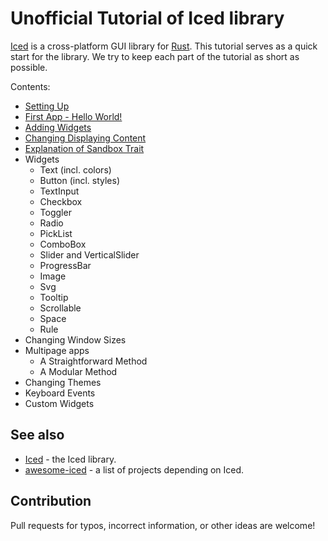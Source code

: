 # Unofficial Tutorial of Iced library

[Iced](https://iced.rs/) is a cross-platform GUI library for [Rust](https://www.rust-lang.org/).
This tutorial serves as a quick start for the library.
We try to keep each part of the tutorial as short as possible.

Contents:

* [Setting Up](./tutorial/setting_up.md)
* [First App - Hello World!](./tutorial/first_app.md)
* [Adding Widgets](./tutorial/adding_widgets.md)
* [Changing Displaying Content](./tutorial/changing_displaying_content.md)
* [Explanation of Sandbox Trait](./tutorial/explanation_of_sandbox_trait.md)
* Widgets
  * Text (incl. colors)
  * Button (incl. styles)
  * TextInput
  * Checkbox
  * Toggler
  * Radio
  * PickList
  * ComboBox
  * Slider and VerticalSlider
  * ProgressBar
  * Image
  * Svg
  * Tooltip
  * Scrollable
  * Space
  * Rule
* Changing Window Sizes
* Multipage apps
  * A Straightforward Method
  * A Modular Method
* Changing Themes
* Keyboard Events
* Custom Widgets

## See also

* [Iced](https://github.com/iced-rs/iced) - the Iced library.
* [awesome-iced](https://github.com/iced-rs/awesome-iced) - a list of projects depending on Iced.

## Contribution

Pull requests for typos, incorrect information, or other ideas are welcome!
